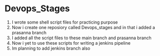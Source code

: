 # Devops_Stages


1. I wrote some shell script files for practicing purpose
2. Now i create one reposiory called Devops_stages and in that i added a prasanna branch
3. I added all the script files to these main branch and prasanna branch
4. Now i yet to use these scripts for writing a jenkins pipeline
5. Im planning to add jenkins branch also
